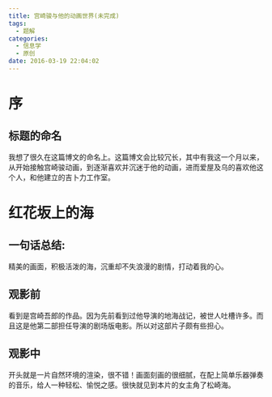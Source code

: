 ```yaml
---
title: 宫崎骏与他的动画世界(未完成)
tags:
  - 题解
categories:
  - 信息学
  - 原创
date: 2016-03-19 22:04:02
---
```

# 序
## 标题的命名
我想了很久在这篇博文的命名上。这篇博文会比较冗长，其中有我这一个月以来，从开始接触宫崎骏动画，到逐渐喜欢并沉迷于他的动画，进而爱屋及乌的喜欢他这个人，和他建立的吉卜力工作室。

# 红花坂上的海
## 一句话总结:
精美的画面，积极活泼的海，沉重却不失浪漫的剧情，打动着我的心。
## 观影前
看到是宫崎吾郎的作品。因为先前看到过他导演的地海战记，被世人吐槽许多。而且这是他第二部担任导演的剧场版电影。所以对这部片子颇有些担心。
## 观影中
开头就是一片自然环境的渲染，很不错！画面刻画的很细腻，在配上简单乐器弹奏的音乐，给人一种轻松、愉悦之感。很快就见到本片的女主角了松崎海。
